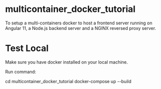# multicontainer_docker_tutorial

To setup a multi-containers docker to host a frontend server running on Angular 11, a Node.js backend server and a NGINX reversed proxy server.

# Test Local
Make sure you have docker installed on your local machine.

Run command:

cd multicontainer_docker_tutorial
docker-compose up --build